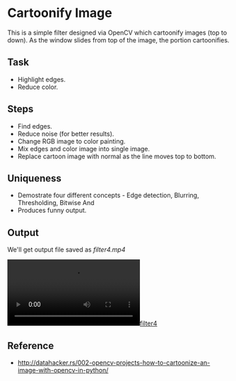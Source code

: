 # **Cartoonify Image**

This is a simple filter designed via OpenCV which cartoonify images (top to down). As the window slides from top of the image, the portion cartoonifies.

## **Task**

* Highlight edges.
* Reduce color.

## **Steps**

* Find edges.
* Reduce noise (for better results).
* Change RGB image to color painting.
* Mix edges and color image into single image.
* Replace cartoon image with normal as the line moves top to bottom.

## **Uniqueness**

* Demostrate four different concepts - Edge detection, Blurring, Thresholding, Bitwise And
* Produces funny output.

## **Output**

We'll get output file saved as *filter4.mp4* 

[![filter4](https://user-images.githubusercontent.com/62256509/110498464-5c72e380-811d-11eb-97e5-4cacdce8d6fb.mp4)](https://user-images.githubusercontent.com/62256509/110498464-5c72e380-811d-11eb-97e5-4cacdce8d6fb.mp4)


## **Reference**

* http://datahacker.rs/002-opencv-projects-how-to-cartoonize-an-image-with-opencv-in-python/
